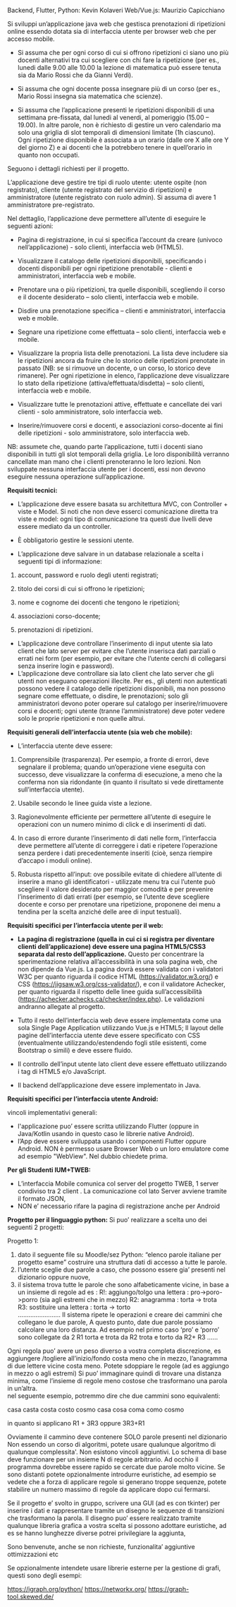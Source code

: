 Backend, Flutter, Python: Kevin Kolaveri
Web/Vue.js: Maurizio Capicchiano 


Si sviluppi un’applicazione java web che gestisca prenotazioni di ripetizioni online
essendo dotata sia di interfaccia utente per browser web che per accesso mobile.

- Si assuma che per ogni corso di cui si offrono ripetizioni ci siano uno più docenti alternativi tra cui scegliere con chi fare la ripetizione (per es., lunedi dalle 9.00 alle 10.00 la lezione di matematica può essere tenuta sia da Mario Rossi che da Gianni Verdi).

- Si assuma che ogni docente possa insegnare più di un corso (per es., Mario Rossi insegna sia matematica che scienze).
- Si assuma che l’applicazione presenti le ripetizioni disponibili di una settimana pre-fissata, dal lunedi al venerdi, al pomeriggio (15.00 – 19.00). In altre parole, non è richiesto di gestire un vero calendario ma solo una griglia di slot temporali di dimensioni limitate (1h ciascuno). Ogni ripetizione disponibile è associata a un orario (dalle ore X alle ore Y del giorno Z) e ai docenti che la potrebbero tenere in quell’orario in quanto non occupati.

Seguono i dettagli richiesti per il progetto.

L’applicazione deve gestire tre tipi di ruolo utente: utente ospite (non registrato), cliente (utente registrato del servizio di ripetizioni) e amministratore (utente registrato con ruolo admin). Si assuma di avere 1 amministratore pre-registrato.

Nel dettaglio, l’applicazione deve permettere all’utente di eseguire le seguenti azioni:

- Pagina di registrazione, in cui si specifica l’account da creare (univoco nell’applicazione) - solo clienti, interfaccia web (HTML5).

- Visualizzare il catalogo delle ripetizioni disponibili, specificando i docenti disponibili per ogni ripetizione prenotabile - clienti e amministratori, interfaccia web e mobile.

- Prenotare una o più ripetizioni, tra quelle disponibili, scegliendo il corso e il docente desiderato – solo clienti, interfaccia web e mobile.

- Disdire una prenotazione specifica – clienti e amministratori, interfaccia web e mobile.

- Segnare una ripetizione come effettuata – solo clienti, interfaccia web e mobile.

- Visualizzare la propria lista delle prenotazioni. La lista deve includere sia le ripetizioni ancora da fruire che lo storico delle ripetizioni prenotate in passato (NB: se si rimuove un docente, o un corso, lo storico deve rimanere). Per ogni ripetizione in elenco, l’applicazione deve visualizzare lo stato della ripetizione (attiva/effettuata/disdetta) – solo clienti, interfaccia web e mobile.

- Visualizzare tutte le prenotazioni attive, effettuate e cancellate dei vari clienti - solo amministratore, solo interfaccia web.
- Inserire/rimuovere corsi e docenti, e associazioni corso-docente ai fini delle ripetizioni - solo amministratore, solo interfaccia web.

NB: assumete che, quando parte l’applicazione, tutti i docenti siano disponibili in tutti gli slot temporali della griglia. Le loro disponibilità verranno cancellate man mano che i clienti prenoteranno le loro lezioni. Non sviluppate nessuna interfaccia utente per i docenti, essi non devono eseguire nessuna operazione sull’applicazione.


**Requisiti tecnici:**


- L’applicazione deve essere basata su architettura MVC, con Controller + viste e Model. Si noti che non deve esserci comunicazione diretta tra viste e model: ogni tipo di comunicazione tra questi due livelli deve essere mediato da un controller.

- È obbligatorio gestire le sessioni utente.

- L’applicazione deve salvare in un database relazionale a scelta i seguenti tipi di informazione:

1. account, password e ruolo degli utenti registrati;

1. titolo dei corsi di cui si offrono le ripetizioni;

1. nome e cognome dei docenti che tengono le ripetizioni;

1. associazioni corso-docente;

1. prenotazioni di ripetizioni.

- L’applicazione deve controllare l’inserimento di input utente sia lato client che lato server per evitare che l’utente inserisca dati parziali o errati nei form (per esempio, per evitare che l’utente cerchi di collegarsi senza inserire login e password).
- L’applicazione deve controllare sia lato client che lato server che gli utenti non eseguano operazioni illecite. Per es., gli utenti non autenticati possono vedere il catalogo delle ripetizioni disponibili, ma non possono segnare come effettuate, o disdire, le prenotazioni; solo gli amministratori devono poter operare sul catalogo per inserire/rimuovere corsi e docenti; ogni utente (tranne l’amministratore) deve poter vedere solo le proprie ripetizioni e non quelle altrui.


**Requisiti generali dell’interfaccia utente (sia web che mobile):**

- L’interfaccia utente deve essere:

1. Comprensibile (trasparenza). Per esempio, a fronte di errori, deve segnalare il problema; quando un’operazione viene eseguita con successo, deve visualizzare la conferma di esecuzione, a meno che la conferma non sia ridondante (in quanto il risultato si vede direttamente sull’interfaccia utente).

1. Usabile secondo le linee guida viste a lezione.

1. Ragionevolmente efficiente per permettere all’utente di eseguire le operazioni con un numero minimo di click e di inserimenti di dati.

1. In caso di errore durante l’inserimento di dati nelle form, l’interfaccia deve permettere all’utente di correggere i dati e ripetere l’operazione senza perdere i dati precedentemente inseriti (cioè, senza riempire d’accapo i moduli online).
1. Robusta rispetto all’input: ove possibile evitate di chiedere all’utente di inserire a mano gli identificatori - utilizzate menu tra cui l’utente può scegliere il valore desiderato per maggior comodità e per prevenire l’inserimento di dati errati (per esempio, se l’utente deve scegliere docente e corso per prenotare una ripetizione, proponene dei menu a tendina per la scelta anziché delle aree di input testuali).


**Requisiti specifici per l’interfaccia utente per il web:**

- **La pagina di registrazione (quella in cui ci si registra per diventare clienti dell’applicazione) deve essere una pagina HTML5/CSS3 separata dal resto dell’applicazione.** Questo per concentrare la sperimentazione relativa all’accessibilità in una sola pagina web, che non dipende da Vue.js. La pagina dovrà essere validata con i validatori W3C per quanto riguarda il codice HTML (https://validator.w3.org/) e CSS (https://jigsaw.w3.org/css-validator/), e con il validatore Achecker, per quanto riguarda il rispetto delle linee guida sull’accessibilità (https://achecker.achecks.ca/checker/index.php). Le validazioni andranno allegate al progetto. 

- Tutto il resto dell’interfaccia web deve essere implementata come una sola Single Page Application utilizzando Vue.js e HTML5; Il layout delle pagine dell’interfaccia utente deve essere specificato con CSS (eventualmente utilizzando/estendendo fogli stile esistenti, come Bootstrap o simili) e deve essere fluido.

- Il controllo dell’input utente lato client deve essere effettuato utilizzando i tag di HTML5 e/o JavaScript.
- Il backend dell’applicazione deve essere implementato in Java.


**Requisiti specifici per l’interfaccia utente Android:**
 
vincoli implementativi generali: 


- l'applicazione puo’ essere scritta utilizzando Flutter (oppure  in Java/Kotlin usando in questo caso le librerie native Android). 
- l’App deve essere sviluppata usando i componenti Flutter oppure Android. NON è permesso usare Browser Web o un loro emulatore come ad esempio "WebView". Nel dubbio chiedete prima.

**Per gli Studenti IUM+TWEB:**

- L’interfaccia Mobile comunica col server del progetto TWEB, 1 server condiviso tra 2 client . La comunicazione col lato Server avviene tramite il formato JSON, 
- NON e’ necessario rifare la pagina di registrazione anche per Android

	
**Progetto per il linguaggio python:**
Si puo’ realizzare a scelta uno dei seguenti 2 progetti:

Progetto 1: 
1)  dato il seguente file su Moodle/sez Python:  “elenco parole italiane per progetto esame” costruire una struttura dati di accesso a tutte le parole.
2) l’utente sceglie due parole a caso, che possono essere gia’ presenti nel dizionario oppure nuove,
3) il sistema trova tutte le parole che sono alfabeticamente vicine, in base a un insieme di regole ad es :
     R!: aggiungo/tolgo una lettera : pro->poro->porro (sia agli estremi che in mezzo)
    R2:  anagramma            :   torta     -> trota  
R3:  sostituire una lettera           :   torta     -> torto  
……………………
Il sistema ripete le operazioni e creare dei cammini che collegano le due parole, A questo punto, date due parole possiamo calcolare una loro distanza.
Ad esempio nel primo caso
‘pro’ e ‘porro’ sono collegate da 2 R1 
torta e trota da R2
trota e torto da R2+ R3
……


Ogni regola puo’ avere un peso diverso a vostra completa discrezione, es aggiungere /togliere all’inizio/fondo costa meno che in mezzo, l’anagramma di due lettere vicine costa meno. Potete sdoppiare le regole (ad es aggiungo in mezzo o agli estremi) 
Si puo’ immaginare quindi di trovare una distanza minima, come l’insieme di regole meno costose che trasformano una parola in un’altra.   
nel seguente esempio, potremmo dire  che due cammini sono equivalenti:

casa casta costa costo cosmo
casa cosa coma como cosmo

in quanto si applicano R1 + 3R3 oppure 3R3+R1

Ovviamente il cammino deve contenere SOLO parole presenti nel dizionario
Non essendo un corso di algoritmi, potete usare qualunque algoritmo di qualunque complessita'.
Non esistono vincoli aggiuntivi.
Lo schema di base deve funzionare per un insieme N di regole arbitrario.
Ad occhio il programma dovrebbe essere rapido se cercate due parole molto vicine.
Se sono distanti potete opzionalmente introdurre euristiche, ad esempio
se vedete che a forza di applicare regole si generano troppe sequenze, potete stabilire un numero massimo di regole da applicare dopo cui fermarsi.

Se il progetto e’ svolto in gruppo, scrivere una GUI (ad es con tkinter) per inserire i dati e rappresentare tramite un disegno le sequenze di transizioni che trasformano la parola. Il disegno puo’ essere realizzato tramite qualunque libreria grafica a vostra scelta
si possono adottare euristiche, ad es se hanno lunghezze diverse potrei privilegiare la aggiunta,

Sono benvenute, anche se non richieste, funzionalita’ aggiuntive ottimizzazioni etc

Se opzionalmente intendete usare librerie esterne per la gestione di grafi, questi sono degli esempi:

https://igraph.org/python/
https://networkx.org/
https://graph-tool.skewed.de/ 
